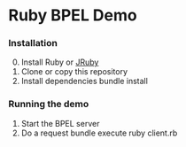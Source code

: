 # Ruby BPEL Demo

### Installation
0. Install Ruby or [JRuby](http://jruby.org/)
1. Clone or copy this repository
2. Install dependencies
    bundle install
 
### Running the demo
1. Start the BPEL server
2. Do a request
    bundle execute ruby client.rb
